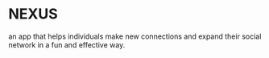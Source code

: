 # NEXUS

an app that helps individuals make new connections and expand their social network 
in a fun and effective way.
